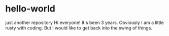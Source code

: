 # hello-world
just another repository
Hi everyone!
It's been 3 years. Obviously I am a little rusty with coding. But I would like to get back into the swing of things.
